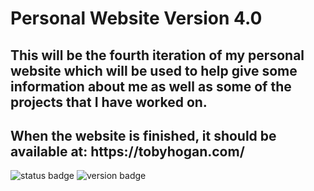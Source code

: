 <h1>Personal Website Version 4.0</h1>
</hr>
<h2>This will be the fourth iteration of my personal website which will be used to help give some information about me as well as some of the projects that I have worked on.</h2>
</h4>
<h2>When the website is finished, it should be available at: https://tobyhogan.com/</h2>

![status badge](https://img.shields.io/badge/build-testing-blue) ![version badge](https://img.shields.io/badge/version-4.0-green)

